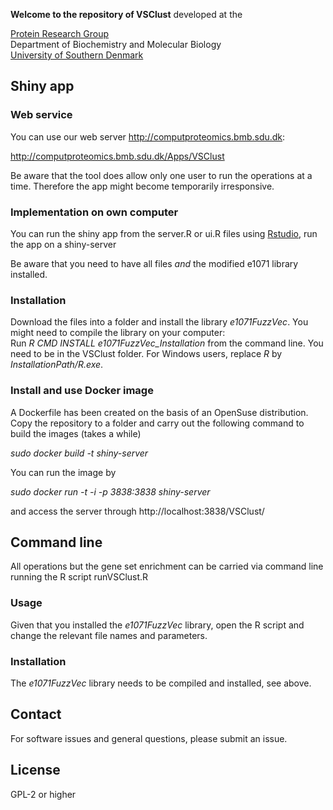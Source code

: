 **Welcome to the repository of VSClust**
developed at the

[Protein Research Group](http://www.sdu.dk/en/Om_SDU/Institutter_centre/Bmb_biokemi_og_molekylaer_biologi/Forskning/Forskningsgrupper/Protein.aspx)  
Department of Biochemistry and Molecular Biology  
[University of Southern Denmark](http://www.sdu.dk)  

## Shiny app

### Web service

You can use our web server http://computproteomics.bmb.sdu.dk:

http://computproteomics.bmb.sdu.dk/Apps/VSClust

Be aware that the tool does allow only one user to run the operations at a time. Therefore the app might become temporarily irresponsive. 

### Implementation on own computer
You can run the shiny app from the server.R or ui.R files using [Rstudio](http://rstudio.com), run the app on a shiny-server

Be aware that you need to have all files *and* the modified e1071 library installed.


### Installation
Download the files into a folder and install the library *e1071FuzzVec*. You might need to compile the library on your computer:  
Run *R CMD INSTALL e1071FuzzVec_Installation* from the command line. You need to be in the VSClust folder. For Windows users, replace *R* by *InstallationPath/R.exe*.

### Install and use Docker image
A Dockerfile has been created on the basis of an OpenSuse distribution. Copy the repository to a folder and carry out the following command to build the images (takes a while)

*sudo docker build -t shiny-server*

You can run the image by

*sudo docker run -t -i -p 3838:3838 shiny-server*

and access the server through http://localhost:3838/VSClust/

## Command line 

All operations but the gene set enrichment can be carried via command line running the R script runVSClust.R

### Usage

Given that you installed the *e1071FuzzVec* library, open the R script and change the relevant file names and parameters.

### Installation
The *e1071FuzzVec* library needs to be compiled and installed, see above.


## Contact
For software issues and general questions, please submit an issue.

## License
GPL-2 or higher
